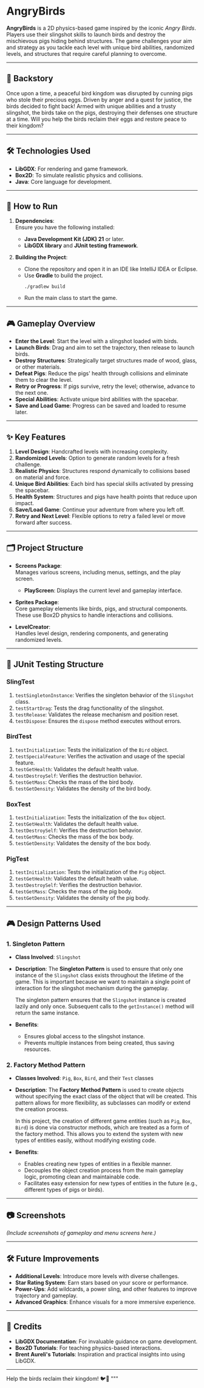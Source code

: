 # AngryBirds

**AngryBirds** is a 2D physics-based game inspired by the iconic *Angry Birds*. Players use their slingshot skills to launch birds and destroy the mischievous pigs hiding behind structures. The game challenges your aim and strategy as you tackle each level with unique bird abilities, randomized levels, and structures that require careful planning to overcome.

---

## 📜 **Backstory**
Once upon a time, a peaceful bird kingdom was disrupted by cunning pigs who stole their precious eggs. Driven by anger and a quest for justice, the birds decided to fight back! Armed with unique abilities and a trusty slingshot, the birds take on the pigs, destroying their defenses one structure at a time. Will you help the birds reclaim their eggs and restore peace to their kingdom?

---

## 🛠️ **Technologies Used**
- **LibGDX**: For rendering and game framework.
- **Box2D**: To simulate realistic physics and collisions.
- **Java**: Core language for development.

---

## 🚀 **How to Run**
1. **Dependencies**:  
   Ensure you have the following installed:
   - **Java Development Kit (JDK) 21** or later.  
   - **LibGDX library** and **JUnit testing framework**.

2. **Building the Project**:  
   - Clone the repository and open it in an IDE like IntelliJ IDEA or Eclipse.  
   - Use **Gradle** to build the project.  
     ```
     ./gradlew build
     ```
   - Run the main class to start the game.

---

## 🎮 **Gameplay Overview**
- **Enter the Level**: Start the level with a slingshot loaded with birds.  
- **Launch Birds**: Drag and aim to set the trajectory, then release to launch birds.  
- **Destroy Structures**: Strategically target structures made of wood, glass, or other materials.  
- **Defeat Pigs**: Reduce the pigs' health through collisions and eliminate them to clear the level.  
- **Retry or Progress**: If pigs survive, retry the level; otherwise, advance to the next one.  
- **Special Abilities**: Activate unique bird abilities with the spacebar.  
- **Save and Load Game**: Progress can be saved and loaded to resume later.

---

## ✨ **Key Features**
1. **Level Design**: Handcrafted levels with increasing complexity.  
2. **Randomized Levels**: Option to generate random levels for a fresh challenge.  
3. **Realistic Physics**: Structures respond dynamically to collisions based on material and force.  
4. **Unique Bird Abilities**: Each bird has special skills activated by pressing the spacebar.  
5. **Health System**: Structures and pigs have health points that reduce upon impact.  
6. **Save/Load Game**: Continue your adventure from where you left off.  
7. **Retry and Next Level**: Flexible options to retry a failed level or move forward after success.

---

## 🗂️ **Project Structure**
- **Screens Package**:  
  Manages various screens, including menus, settings, and the play screen.
  - **PlayScreen**: Displays the current level and gameplay interface.

- **Sprites Package**:  
  Core gameplay elements like birds, pigs, and structural components. These use Box2D physics to handle interactions and collisions.

- **LevelCreator**:  
  Handles level design, rendering components, and generating randomized levels.

---

## 🧪 **JUnit Testing Structure**

### **SlingTest**
1. `testSingletonInstance`: Verifies the singleton behavior of the `Slingshot` class.
2. `testStartDrag`: Tests the drag functionality of the slingshot.
3. `testRelease`: Validates the release mechanism and position reset.
4. `testDispose`: Ensures the `dispose` method executes without errors.

### **BirdTest**
1. `testInitialization`: Tests the initialization of the `Bird` object.
2. `testSpecialFeature`: Verifies the activation and usage of the special feature.
3. `testGetHealth`: Validates the default health value.
4. `testDestroySelf`: Verifies the destruction behavior.
5. `testGetMass`: Checks the mass of the bird body.
6. `testGetDensity`: Validates the density of the bird body.

### **BoxTest**
1. `testInitialization`: Tests the initialization of the `Box` object.
2. `testGetHealth`: Validates the default health value.
3. `testDestroySelf`: Verifies the destruction behavior.
4. `testGetMass`: Checks the mass of the box body.
5. `testGetDensity`: Validates the density of the box body.

### **PigTest**
1. `testInitialization`: Tests the initialization of the `Pig` object.
2. `testGetHealth`: Validates the default health value.
3. `testDestroySelf`: Verifies the destruction behavior.
4. `testGetMass`: Checks the mass of the pig body.
5. `testGetDensity`: Validates the density of the pig body.
   
---

## 🎮 **Design Patterns Used**

### 1. **Singleton Pattern**
   - **Class Involved**: `Slingshot`
   - **Description**: 
     The **Singleton Pattern** is used to ensure that only one instance of the `Slingshot` class exists throughout the lifetime of the game. This is important because we want to maintain a single point of interaction for the slingshot mechanism during the gameplay.
     
     The singleton pattern ensures that the `Slingshot` instance is created lazily and only once. Subsequent calls to the `getInstance()` method will return the same instance.
     
   - **Benefits**: 
       - Ensures global access to the slingshot instance.
       - Prevents multiple instances from being created, thus saving resources.

### 2. **Factory Method Pattern**
   - **Classes Involved**: `Pig`, `Box`, `Bird`, and their `Test` classes
   - **Description**: 
     The **Factory Method Pattern** is used to create objects without specifying the exact class of the object that will be created. This pattern allows for more flexibility, as subclasses can modify or extend the creation process.
     
     In this project, the creation of different game entities (such as `Pig`, `Box`, `Bird`) is done via constructor methods, which are treated as a form of the factory method. This allows you to extend the system with new types of entities easily, without modifying existing code.
     
   - **Benefits**:
       - Enables creating new types of entities in a flexible manner.
       - Decouples the object creation process from the main gameplay logic, promoting clean and maintainable code.
       - Facilitates easy extension for new types of entities in the future (e.g., different types of pigs or birds).

---

## 📷 **Screenshots**
*(Include screenshots of gameplay and menu screens here.)*

---

## 🛠️ **Future Improvements**
- **Additional Levels**: Introduce more levels with diverse challenges.  
- **Star Rating System**: Earn stars based on your score or performance.  
- **Power-Ups**: Add wildcards, a power sling, and other features to improve trajectory and gameplay.  
- **Advanced Graphics**: Enhance visuals for a more immersive experience.

---

## 🙌 **Credits**
- **LibGDX Documentation**: For invaluable guidance on game development.  
- **Box2D Tutorials**: For teaching physics-based interactions.  
- **Brent Aureli's Tutorials**: Inspiration and practical insights into using LibGDX.  

---

Help the birds reclaim their kingdom! 🐦🎯
"""
